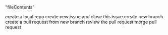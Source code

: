 "fileContents"

create a local repo
create new issue and close this issue
create new branch 
create a pull request from new branch
review the pull request
merge pull request

